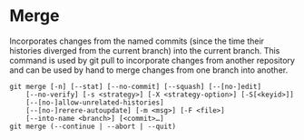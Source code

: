 # Merge
Incorporates changes from the named commits (since the time their histories diverged from the current branch) into the current branch. This command is used by git pull to incorporate changes from another repository and can be used by hand to merge changes from one branch into another.
```
git merge [-n] [--stat] [--no-commit] [--squash] [--[no-]edit]
	[--no-verify] [-s <strategy>] [-X <strategy-option>] [-S[<keyid>]]
	[--[no-]allow-unrelated-histories]
	[--[no-]rerere-autoupdate] [-m <msg>] [-F <file>]
	[--into-name <branch>] [<commit>…]
git merge (--continue | --abort | --quit)
```
